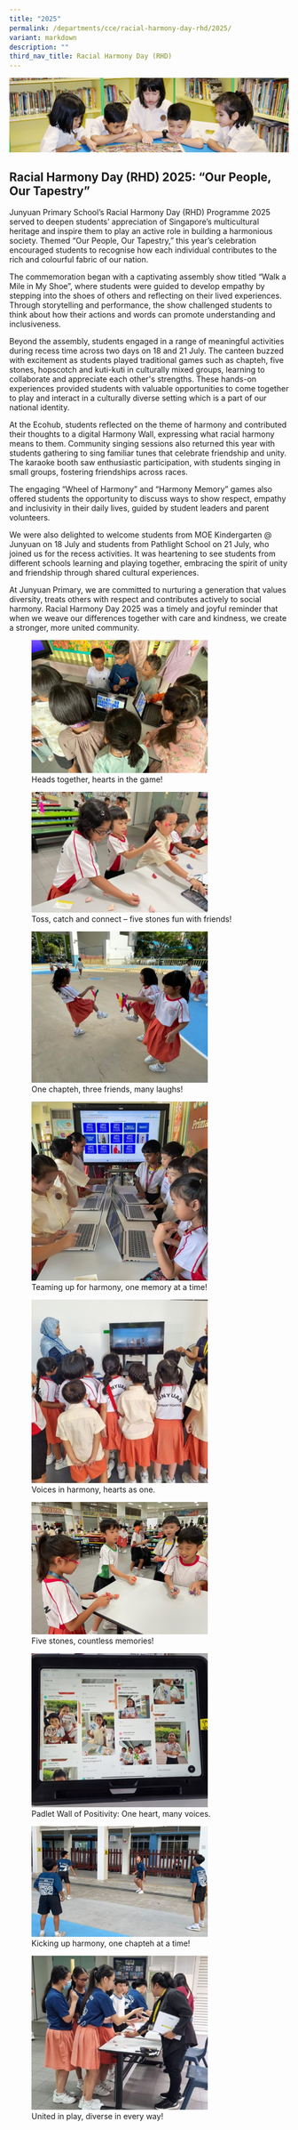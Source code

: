 ```yaml
---
title: "2025"
permalink: /departments/cce/racial-harmony-day-rhd/2025/
variant: markdown
description: ""
third_nav_title: Racial Harmony Day (RHD)
---
```

![](/images/banner.gif)

## Racial Harmony Day (RHD) 2025: “Our People, Our Tapestry”

Junyuan Primary School’s Racial Harmony Day (RHD) Programme 2025 served to deepen students’ appreciation of Singapore’s multicultural heritage and inspire them to play an active role in building a harmonious society. Themed “Our People, Our Tapestry,” this year’s celebration encouraged students to recognise how each individual contributes to the rich and colourful fabric of our nation.

The commemoration began with a captivating assembly show titled “Walk a Mile in My Shoe”, where students were guided to develop empathy by stepping into the shoes of others and reflecting on their lived experiences. Through storytelling and performance, the show challenged students to think about how their actions and words can promote understanding and inclusiveness.

Beyond the assembly, students engaged in a range of meaningful activities during recess time across two days on 18 and 21 July. The canteen buzzed with excitement as students played traditional games such as chapteh, five stones, hopscotch and kuti-kuti in culturally mixed groups, learning to collaborate and appreciate each other's strengths. These hands-on experiences provided students with valuable opportunities to come together to play and interact in a culturally diverse setting which is a part of our national identity.

At the Ecohub, students reflected on the theme of harmony and contributed their thoughts to a digital Harmony Wall, expressing what racial harmony means to them. Community singing sessions also returned this year with students gathering to sing familiar tunes that celebrate friendship and unity. The karaoke booth saw enthusiastic participation, with students singing in small groups, fostering friendships across races.

The engaging “Wheel of Harmony” and “Harmony Memory” games also offered students the opportunity to discuss ways to show respect, empathy and inclusivity in their daily lives, guided by student leaders and parent volunteers.

We were also delighted to welcome students from MOE Kindergarten @ Junyuan on 18 July and students from Pathlight School on 21 July, who joined us for the recess activities. It was heartening to see students from different schools learning and playing together, embracing the spirit of unity and friendship through shared cultural experiences.

At Junyuan Primary, we are committed to nurturing a generation that values diversity, treats others with respect and contributes actively to social harmony. Racial Harmony Day 2025 was a timely and joyful reminder that when we weave our differences together with care and kindness, we create a stronger, more united community.

<figure><img src="/images/RHD2025_Picture1.jpg" style="width:75%"><figcaption> Heads together, hearts in the game!</figcaption></figure>

<figure><img src="/images/RHD2025_Picture2.jpg" style="width:75%"><figcaption>Toss, catch and connect – five stones fun with friends!</figcaption></figure>

<figure><img src="/images/RHD2025_Picture3.jpg" style="width:75%"><figcaption>One chapteh, three friends, many laughs!</figcaption></figure>

<figure><img src="/images/RHD2025_Picture4.jpg" style="width:75%"><figcaption>Teaming up for harmony, one memory at a time!</figcaption></figure>

<figure><img src="/images/RHD2025_Picture5.jpg" style="width:75%"><figcaption>Voices in harmony, hearts as one.</figcaption></figure>

<figure><img src="/images/RHD2025_Picture6.jpg" style="width:75%"><figcaption>Five stones, countless memories!</figcaption></figure>

<figure><img src="/images/RHD2025_Picture7.jpg" style="width:75%"><figcaption>Padlet Wall of Positivity: One heart, many voices.</figcaption></figure>

<figure><img src="/images/RHD2025_Picture8.jpg" style="width:75%"><figcaption>Kicking up harmony, one chapteh at a time! </figcaption></figure>

<figure><img src="/images/RHD2025_Picture9.jpg" style="width:75%"><figcaption>United in play, diverse in every way!</figcaption></figure>